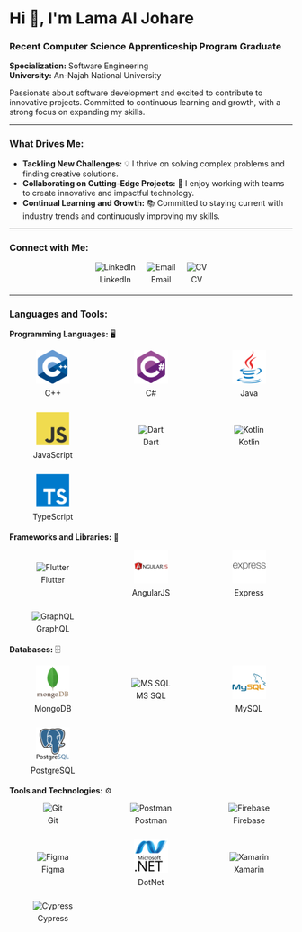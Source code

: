 # Hi 👋, I'm Lama Al Johare

### Recent Computer Science Apprenticeship Program Graduate
**Specialization:** Software Engineering  
**University:** An-Najah National University

Passionate about software development and excited to contribute to innovative projects. Committed to continuous learning and growth, with a strong focus on expanding my skills.

---

### What Drives Me:
- **Tackling New Challenges:** 💡 I thrive on solving complex problems and finding creative solutions.
- **Collaborating on Cutting-Edge Projects:** 🤝 I enjoy working with teams to create innovative and impactful technology.
- **Continual Learning and Growth:** 📚 Committed to staying current with industry trends and continuously improving my skills.

---

### Connect with Me:

<div style="display: flex; justify-content: center; align-items: center; gap: 20px; flex-wrap: nowrap;">
  <div style="text-align: center;">
    <img src="https://raw.githubusercontent.com/rahuldkjain/github-profile-readme-generator/master/src/images/icons/Social/linked-in-alt.svg" alt="LinkedIn" width="40" height="40"/>
    <p style="margin: 5px 0;">LinkedIn</p>
  </div>
  <div style="text-align: center;">
    <img src="https://www.telegraph.co.uk/content/dam/technology/2015/12/11/gmail-envelope_trans_NvBQzQNjv4BqqVzuuqpFlyLIwiB6NTmJwfSVWeZ_vEN7c6bHu2jJnT8.jpg?imwidth=680" alt="Email" width="40" height="40"/>
    <p style="margin: 5px 0;">Email</p>
  </div>
  <div style="text-align: center;">
    <img src="https://cdn-icons-png.flaticon.com/512/10764/10764027.png" alt="CV" width="40" height="40"/>
    <p style="margin: 5px 0;">CV</p>
  </div>
</div>

---

### Languages and Tools:

**Programming Languages:** 🖥️  
<div style="display: grid; grid-template-columns: repeat(auto-fill, minmax(150px, 1fr)); gap: 20px; align-items: center; justify-content: center;">
  <div style="text-align: center;">
    <img src="https://raw.githubusercontent.com/devicons/devicon/master/icons/cplusplus/cplusplus-original.svg" alt="C++" width="60" height="60"/>
    <p style="margin: 5px 0;">C++</p>
  </div>
  <div style="text-align: center;">
    <img src="https://raw.githubusercontent.com/devicons/devicon/master/icons/csharp/csharp-original.svg" alt="C#" width="60" height="60"/>
    <p style="margin: 5px 0;">C#</p>
  </div>
  <div style="text-align: center;">
    <img src="https://raw.githubusercontent.com/devicons/devicon/master/icons/java/java-original.svg" alt="Java" width="60" height="60"/>
    <p style="margin: 5px 0;">Java</p>
  </div>
  <div style="text-align: center;">
    <img src="https://raw.githubusercontent.com/devicons/devicon/master/icons/javascript/javascript-original.svg" alt="JavaScript" width="60" height="60"/>
    <p style="margin: 5px 0;">JavaScript</p>
  </div>
  <div style="text-align: center;">
    <img src="https://www.vectorlogo.zone/logos/dartlang/dartlang-icon.svg" alt="Dart" width="60" height="60"/>
    <p style="margin: 5px 0;">Dart</p>
  </div>
  <div style="text-align: center;">
    <img src="https://www.vectorlogo.zone/logos/kotlinlang/kotlinlang-icon.svg" alt="Kotlin" width="60" height="60"/>
    <p style="margin: 5px 0;">Kotlin</p>
  </div>
  <div style="text-align: center;">
    <img src="https://raw.githubusercontent.com/devicons/devicon/master/icons/typescript/typescript-original.svg" alt="TypeScript" width="60" height="60"/>
    <p style="margin: 5px 0;">TypeScript</p>
  </div>
</div>

**Frameworks and Libraries:** 🔧  
<div style="display: grid; grid-template-columns: repeat(auto-fill, minmax(150px, 1fr)); gap: 20px; align-items: center; justify-content: center;">
  <div style="text-align: center;">
    <img src="https://www.vectorlogo.zone/logos/flutterio/flutterio-icon.svg" alt="Flutter" width="60" height="60"/>
    <p style="margin: 5px 0;">Flutter</p>
  </div>
  <div style="text-align: center;">
    <img src="https://raw.githubusercontent.com/devicons/devicon/master/icons/angularjs/angularjs-original-wordmark.svg" alt="AngularJS" width="60" height="60"/>
    <p style="margin: 5px 0;">AngularJS</p>
  </div>
  <div style="text-align: center;">
    <img src="https://raw.githubusercontent.com/devicons/devicon/master/icons/express/express-original-wordmark.svg" alt="Express" width="60" height="60"/>
    <p style="margin: 5px 0;">Express</p>
  </div>
  <div style="text-align: center;">
    <img src="https://www.vectorlogo.zone/logos/graphql/graphql-icon.svg" alt="GraphQL" width="60" height="60"/>
    <p style="margin: 5px 0;">GraphQL</p>
  </div>
</div>

**Databases:** 🗄️  
<div style="display: grid; grid-template-columns: repeat(auto-fill, minmax(150px, 1fr)); gap: 20px; align-items: center; justify-content: center;">
  <div style="text-align: center;">
    <img src="https://raw.githubusercontent.com/devicons/devicon/master/icons/mongodb/mongodb-original-wordmark.svg" alt="MongoDB" width="60" height="60"/>
    <p style="margin: 5px 0;">MongoDB</p>
  </div>
  <div style="text-align: center;">
    <img src="https://www.svgrepo.com/show/303229/microsoft-sql-server-logo.svg" alt="MS SQL" width="60" height="60"/>
    <p style="margin: 5px 0;">MS SQL</p>
  </div>
  <div style="text-align: center;">
    <img src="https://raw.githubusercontent.com/devicons/devicon/master/icons/mysql/mysql-original-wordmark.svg" alt="MySQL" width="60" height="60"/>
    <p style="margin: 5px 0;">MySQL</p>
  </div>
  <div style="text-align: center;">
    <img src="https://raw.githubusercontent.com/devicons/devicon/master/icons/postgresql/postgresql-original-wordmark.svg" alt="PostgreSQL" width="60" height="60"/>
    <p style="margin: 5px 0;">PostgreSQL</p>
  </div>
</div>

**Tools and Technologies:** ⚙️  
<div style="display: grid; grid-template-columns: repeat(auto-fill, minmax(150px, 1fr)); gap: 20px; align-items: center; justify-content: center;">
  <div style="text-align: center;">
    <img src="https://www.vectorlogo.zone/logos/git-scm/git-scm-icon.svg" alt="Git" width="60" height="60"/>
    <p style="margin: 5px 0;">Git</p>
  </div>
  <div style="text-align: center;">
    <img src="https://www.vectorlogo.zone/logos/getpostman/getpostman-icon.svg" alt="Postman" width="60" height="60"/>
    <p style="margin: 5px 0;">Postman</p>
  </div>
  <div style="text-align: center;">
    <img src="https://www.vectorlogo.zone/logos/firebase/firebase-icon.svg" alt="Firebase" width="60" height="60"/>
    <p style="margin: 5px 0;">Firebase</p>
  </div>
  <div style="text-align: center;">
    <img src="https://www.vectorlogo.zone/logos/figma/figma-icon.svg" alt="Figma" width="60" height="60"/>
    <p style="margin: 5px 0;">Figma</p>
  </div>
  <div style="text-align: center;">
    <img src="https://raw.githubusercontent.com/devicons/devicon/master/icons/dot-net/dot-net-original-wordmark.svg" alt="DotNet" width="60" height="60"/>
    <p style="margin: 5px 0;">DotNet</p>
  </div>
  <div style="text-align: center;">
    <img src="https://raw.githubusercontent.com/detain/svg-logos/780f25886640cef088af994181646db2f6b1a3f8/svg/xamarin.svg" alt="Xamarin" width="60" height="60"/>
    <p style="margin: 5px 0;">Xamarin</p>
  </div>
  <div style="text-align: center;">
    <img src="https://raw.githubusercontent.com/simple-icons/simple-icons/6e46ec1fc23b60c8fd0d2f2ff46db82e16dbd75f/icons/cypress.svg" alt="Cypress" width="60" height="60"/>
    <p style="margin: 5px 0;">Cypress</p>
  </div>
</div>
